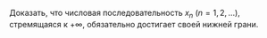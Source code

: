 Доказать, что числовая последовательность $x_n \ (n=1,2,\ldots)$, стремящаяся к $+\infty$, обязательно достигает своей нижней грани.